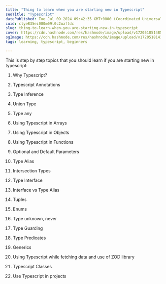 ```yaml
---
title: "Thing to learn when you are starting new in Typescript"
seoTitle: "Typescript"
datePublished: Tue Jul 09 2024 09:42:35 GMT+0000 (Coordinated Universal Time)
cuid: clye835ei000m09l0c2uaftdc
slug: thing-to-learn-when-you-are-starting-new-in-typescript
cover: https://cdn.hashnode.com/res/hashnode/image/upload/v1720518514854/be2f24d8-f4d9-4693-b230-ac0aa0480096.png
ogImage: https://cdn.hashnode.com/res/hashnode/image/upload/v1720518141857/0739847e-05d1-443f-b71b-7ddc961e53e1.png
tags: learning, typescript, beginners

---
```


This is step by step topics that you should learn if you are starting new in typescript:

1. Why Typescript?
    
2. Typescript Annotations
    
3. Type Inference
    
4. Union Type
    
5. Type any
    
6. Using Typescript in Arrays
    
7. Using Typescript in Objects
    
8. Using Typescript in Functions
    
9. Optional and Default Parameters
    
10. Type Alias
    
11. Intersection Types
    
12. Type Interface
    
13. Interface vs Type Alias
    
14. Tuples
    
15. Enums
    
16. Type unknown, never
    
17. Type Guarding
    
18. Type Predicates
    
19. Generics
    
20. Using Typescript while fetching data and use of ZOD library
    
21. Typescript Classes
    
22. Use Typescript in projects
